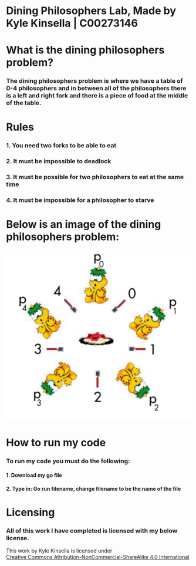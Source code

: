 # Dining Philosophers Lab, Made by Kyle Kinsella | C00273146

# What is the dining philosophers problem?
### The dining philosophers problem is where we have a table of 0-4 philosophers and in between all of the philosophers there is a left and right fork and there is a piece of food at the middle of the table. 

# Rules
### 1. You need two forks to be able to eat<br>
### 2. It must be impossible to deadlock<br>
### 3. It must be possible for two philosophers to eat at the same time<br>
### 4. It must be impossible for a philosopher to starve

# Below is an image of the dining philosophers problem:
![Dining Philosophers](images/diningPhi.png)

# How to run my code
### To run my code you must do the following:
#### 1. Download my go file
#### 2. Type in: Go run filename, change filename to be the name of the file

# Licensing
### All of this work I have completed is licensed with my below license.
<p xmlns:cc="http://creativecommons.org/ns#" >This work by <span property="cc:attributionName">Kyle Kinsella</span> is licensed under <a href="https://creativecommons.org/licenses/by-nc-sa/4.0/?ref=chooser-v1" target="_blank" rel="license noopener noreferrer" style="display:inline-block;">Creative Commons Attribution-NonCommercial-ShareAlike 4.0 International<img style="height:22px!important;margin-left:3px;vertical-align:text-bottom;" src="https://mirrors.creativecommons.org/presskit/icons/cc.svg?ref=chooser-v1" alt=""><img style="height:22px!important;margin-left:3px;vertical-align:text-bottom;" src="https://mirrors.creativecommons.org/presskit/icons/by.svg?ref=chooser-v1" alt=""><img style="height:22px!important;margin-left:3px;vertical-align:text-bottom;" src="https://mirrors.creativecommons.org/presskit/icons/nc.svg?ref=chooser-v1" alt=""><img style="height:22px!important;margin-left:3px;vertical-align:text-bottom;" src="https://mirrors.creativecommons.org/presskit/icons/sa.svg?ref=chooser-v1" alt=""></a></p> 